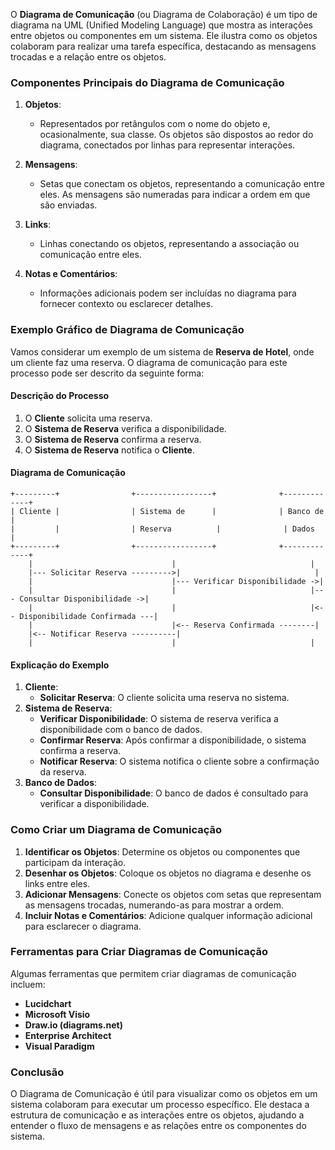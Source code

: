 O **Diagrama de Comunicação** (ou Diagrama de Colaboração) é um tipo de diagrama na UML (Unified Modeling Language) que mostra as interações entre objetos ou componentes em um sistema. Ele ilustra como os objetos colaboram para realizar uma tarefa específica, destacando as mensagens trocadas e a relação entre os objetos.

### Componentes Principais do Diagrama de Comunicação

1. **Objetos**:
   - Representados por retângulos com o nome do objeto e, ocasionalmente, sua classe. Os objetos são dispostos ao redor do diagrama, conectados por linhas para representar interações.

2. **Mensagens**:
   - Setas que conectam os objetos, representando a comunicação entre eles. As mensagens são numeradas para indicar a ordem em que são enviadas.

3. **Links**:
   - Linhas conectando os objetos, representando a associação ou comunicação entre eles.

4. **Notas e Comentários**:
   - Informações adicionais podem ser incluídas no diagrama para fornecer contexto ou esclarecer detalhes.

### Exemplo Gráfico de Diagrama de Comunicação

Vamos considerar um exemplo de um sistema de **Reserva de Hotel**, onde um cliente faz uma reserva. O diagrama de comunicação para este processo pode ser descrito da seguinte forma:

#### Descrição do Processo

1. O **Cliente** solicita uma reserva.
2. O **Sistema de Reserva** verifica a disponibilidade.
3. O **Sistema de Reserva** confirma a reserva.
4. O **Sistema de Reserva** notifica o **Cliente**.

#### Diagrama de Comunicação

```plaintext
+---------+                +-----------------+              +-------------+
| Cliente |                | Sistema de      |              | Banco de    |
|         |                | Reserva          |              | Dados       |
+---------+                +-----------------+              +-------------+
    |                               |                              |
    |--- Solicitar Reserva --------->|                              |
    |                               |--- Verificar Disponibilidade ->|
    |                               |                              |--- Consultar Disponibilidade ->|
    |                               |                              |<-- Disponibilidade Confirmada ---|
    |                               |<-- Reserva Confirmada --------|
    |<-- Notificar Reserva ----------|
    |                               |                              |
```

#### Explicação do Exemplo

1. **Cliente**:
   - **Solicitar Reserva**: O cliente solicita uma reserva no sistema.
2. **Sistema de Reserva**:
   - **Verificar Disponibilidade**: O sistema de reserva verifica a disponibilidade com o banco de dados.
   - **Confirmar Reserva**: Após confirmar a disponibilidade, o sistema confirma a reserva.
   - **Notificar Reserva**: O sistema notifica o cliente sobre a confirmação da reserva.
3. **Banco de Dados**:
   - **Consultar Disponibilidade**: O banco de dados é consultado para verificar a disponibilidade.

### Como Criar um Diagrama de Comunicação

1. **Identificar os Objetos**: Determine os objetos ou componentes que participam da interação.
2. **Desenhar os Objetos**: Coloque os objetos no diagrama e desenhe os links entre eles.
3. **Adicionar Mensagens**: Conecte os objetos com setas que representam as mensagens trocadas, numerando-as para mostrar a ordem.
4. **Incluir Notas e Comentários**: Adicione qualquer informação adicional para esclarecer o diagrama.

### Ferramentas para Criar Diagramas de Comunicação

Algumas ferramentas que permitem criar diagramas de comunicação incluem:

- **Lucidchart**
- **Microsoft Visio**
- **Draw.io (diagrams.net)**
- **Enterprise Architect**
- **Visual Paradigm**

### Conclusão

O Diagrama de Comunicação é útil para visualizar como os objetos em um sistema colaboram para executar um processo específico. Ele destaca a estrutura de comunicação e as interações entre os objetos, ajudando a entender o fluxo de mensagens e as relações entre os componentes do sistema.

